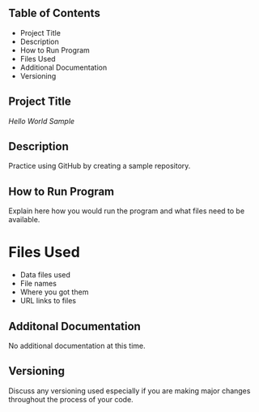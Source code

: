 ## Table of Contents
- Project Title
- Description
- How to Run Program
- Files Used
- Additional Documentation
- Versioning

## Project Title 
*Hello World Sample*

## Description
Practice using GitHub by creating a sample repository. 

## How to Run Program 
Explain here how you would run the program and what files need to be available. 

# Files Used
- Data files used
- File names
- Where you got them
- URL links to files 

## Additonal Documentation
No additional documentation at this time. 

## Versioning 
Discuss any versioning used especially if you are making major changes throughout the process of your code. 
